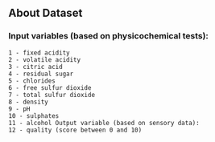 ## About Dataset

### Input variables (based on physicochemical tests): 
```
1 - fixed acidity 
2 - volatile acidity 
3 - citric acid 
4 - residual sugar 
5 - chlorides 
6 - free sulfur dioxide 
7 - total sulfur dioxide 
8 - density 
9 - pH 
10 - sulphates 
11 - alcohol Output variable (based on sensory data): 
12 - quality (score between 0 and 10)
```
